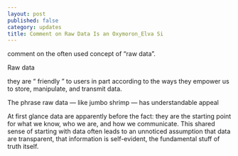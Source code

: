 ```yaml
---
layout: post
published: false
category: updates
title: Comment on Raw Data Is an Oxymoron_Elva Si
---
```


comment on the often used concept of “raw data”.

Raw data 

they are “ friendly ” to users in part according to the ways they empower us to store, manipulate, and transmit data.

The phrase raw data — like jumbo shrimp — has understandable appeal

At first glance data are apparently before the fact: they are the
starting point for what we know, who we are, and how we communicate. This shared
sense of starting with data often leads to an unnoticed assumption that data are transparent,
that information is self-evident, the fundamental stuff of truth itself.